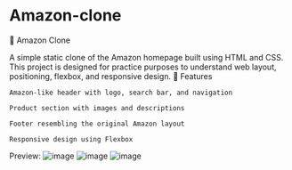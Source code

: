 # Amazon-clone
🛒 Amazon Clone

A simple static clone of the Amazon homepage built using HTML and CSS. This project is designed for practice purposes to understand web layout, positioning, flexbox, and responsive design.
🚀 Features

    Amazon-like header with logo, search bar, and navigation

    Product section with images and descriptions

    Footer resembling the original Amazon layout

    Responsive design using Flexbox

Preview: 
![image](https://github.com/user-attachments/assets/c4445db9-ae71-4133-baf2-ff30f6f78b4e)
![image](https://github.com/user-attachments/assets/42e7d27c-b192-4e7e-8ded-3cdd03f1508e)
![image](https://github.com/user-attachments/assets/63d64815-8722-4d1c-9166-7f61cef7ddbc)

    
